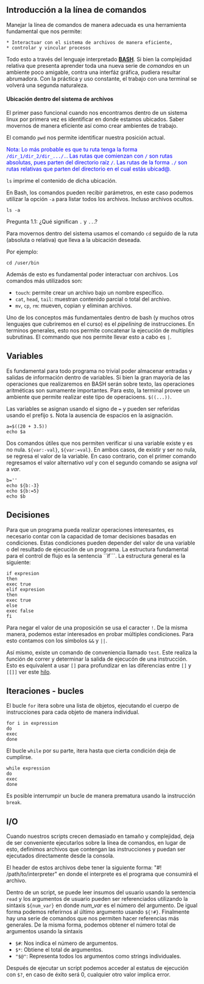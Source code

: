 ## Introducción a la línea de comandos

Manejar la línea de comandos de manera adecuada es una herramienta fundamental que nos permite:

    * Interactuar con el sistema de archivos de manera eficiente,
    * controlar y vincular procesos

Todo esto a través del lenguaje interpretado [**BASH**](https://en.wikipedia.org/wiki/Bash_(Unix_shell)). Si bien la complejidad relativa que presenta aprender toda una nueva serie de *comandos* en un ambiente poco amigable, contra una interfáz gráfica, pudiera resultar abrumadora. Con la práctica y uso constante, el trabajo con una terminal se volverá una segunda naturaleza.

#### Ubicación dentro del sistema de archivos

El primer paso funcional cuando nos encontramos dentro de un sistema linux por primera vez es identificar en donde estamos ubicados. Saber movernos de manera eficiente así como crear ambientes de trabajo. 

El comando ```pwd``` nos permite identificar nuestra posición actual.

<span style="color:blue">Nota: Lo más probable es que tu ruta tenga la forma ```/dir_1/dir_2/dir_.../.```. Las rutas que comienzan con ```/``` son rutas absolutas, pues parten del directorio raíz ```/```. Las rutas de la forma ```./``` son rutas relativas que parten del directorio en el cual estás ubicad@. </span>


```ls``` imprime el contenido de dicha ubicación. 

En Bash, los comandos pueden recibir parámetros, en este caso podemos utilizar la opción ```-a``` para listar todos los archivos. Incluso archivos ocultos.

```{BASH}
ls -a
```

Pregunta 1.1: ¿Qué significan ```.``` y ```..```.?

Para movernos dentro del sistema usamos el comando  ```cd``` seguido de la ruta (absoluta o relativa) que lleva a la ubicación deseada.

Por ejemplo:

```{BASH}
cd /user/bin
```

Además de esto es fundamental poder interactuar con archivos. Los comandos más utilizados son:

* ```touch```: permite crear un archivo bajo un nombre específico. 
* ```cat```, ```head```, ```tail```: muestran contenido parcial o total del archivo.
* ```mv```, ```cp```, ```rm```: mueven, copian y eliminan archivos.

Uno de los conceptos más fundamentales dentro de bash (y muchos otros lenguajes que cubriremos en el curso) es el *pipelining* de instrucciones. En terminos generales, esto nos permite concatenar la ejecución de multiples subrutinas. El commando que nos permite llevar esto a cabo es ```|```. 

## Variables

Es fundamental para todo programa no trivial poder almacenar entradas y salidas de información dentro de variables. Si bien la gran mayoría de las operaciones que realizaremos en BASH serán sobre texto, las operaciones aritméticas son sumamente importantes. Para esto, la terminal provee un ambiente que permite realizar este tipo de operacioens. ```$((...))```. 

Las variables se asignan usando el signo de ```=``` y pueden ser referidas usando el prefijo ```$```. Nota la ausencia de espacios en la asignación. 

```shell
a=$((20 + 3.5))
echo $a
```

Dos comandos útiles que nos permiten verificar si una variable existe y es no nula.  ```${var:-val}```, ```${var:=val}```. En ambos casos, de existir y ser no nula, se regresa el valor de la variable. En caso contrario, con el primer comando regresamos el valor alternativo *val* y con el segundo comando se asigna *val* a *var*.

```shell
b=''
echo ${b:-3}
echo ${b:=5}
echo $b
```

## Decisiones

Para que un programa pueda realizar operaciones interesantes, es necesario contar con la capacidad de tomar decisiones basadas en condiciones. Estas condiciones pueden depender del valor de una variable o del resultado de ejecución de un programa. La estructura fundamental para el control de flujo es la sentencia ``ìf```. La estructura general es la siguiente: 

```shell
if expresion
then
exec true
elif expresion
then 
exec true
else
exec false
fi
```

Para negar el valor de una proposición se usa el caracter ```!```. De la misma manera, podemos estar interesados en probar múltiples condiciones. Para esto contamos con los símbolos ```&&``` y ```||```. 


Así mismo, existe un comando de conveniencia llamado ```test```. Este realiza la función de correr y determinar la salida de ejecucón de una instrucción. Esto es equivalent a usar `[]` para profundizar en las diferencias entre ```[]``` y  ```[[]]``` ver este [hilo](https://stackoverflow.com/questions/3427872/whats-the-difference-between-and-in-bash). 


## Iteraciones - bucles

El bucle ```for``` itera sobre una lista de objetos, ejecutando el cuerpo de instrucciones para cada objeto de manera individual. 

```shell
for i in expression
do
exec
done
```

El bucle ```while``` por su parte, itera hasta que cierta condición deja de cumplirse. 

```shell
while expression
do
exec
done
```

Es posible interrumpir un bucle de manera prematura usando la instrucción ```break```. 

## I/O

Cuando nuestros scripts crecen demasiado en tamaño y complejidad, deja de ser conveniente ejecutarlos sobre la línea de comandos, en lugar de esto, definimos archivos que contengan las instrucciones y puedan ser ejecutados directamente desde la consola. 

El header de estos archivos debe tener la siguiente forma: "#! /path/to/interpreter" en donde el interprete es el programa que consumirá el archivo.

Dentro de un script, se puede leer insumos del usuario usando la sentencia ```read``` y  los argumentos de usuario pueden ser referenciados utilizando la sintaxis ```${num_var}``` en donde *num_var* es el número del argumento. De igual forma podemos referirnos al último argumento usando ```${!#}```. Finalmente hay una serie de comandos que nos permiten hacer referencias más generales.  De la misma forma, podemos obtener el número total de argumentos usando la sintaxis 

* ```$#```: Nos indica el número de argumentos.
* ```$*```: Obtiene el total de argumentos.
* ```"$@"```: Representa todos los argumentos como strings individuales. 

Después de ejecutar un script podemos acceder al estatus de ejecución con ```$?```, en caso de éxito será 0, cualquier otro valor implica error. 
